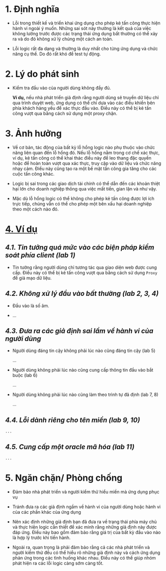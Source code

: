 # 1. Định nghĩa

- Lỗi trong thiết kế và triển khai ứng dụng cho phép kẻ tấn công thực hiện hành vi ngoài ý muốn. Những sai sót này thường là kết quả của việc không lường trước được các trạng thái ứng dụng bất thường có thể xảy ra và do đó không xử lý chúng một cách an toàn.

- Lỗi logic rất đa dạng và thường là duy nhất cho từng ứng dụng và chức năng cụ thể. Do đó rất khó để test tự động.

# 2. Lý do phát sinh

- Kiểm tra đầu vào của người dùng không đầy đủ.
    
    **Ví dụ,** nếu nhà phát triển giả định rằng người dùng sẽ truyền dữ liệu chỉ qua trình duyệt web, ứng dụng có thể chỉ dựa vào các điều khiển bên phía khách hàng yếu để xác thực đầu vào. Điều này có thể bị kẻ tấn công vượt qua bằng cách sử dụng một proxy chặn.

# 3. Ảnh hưởng

- Về cơ bản, tác động của bất kỳ lỗ hổng logic nào phụ thuộc vào chức năng liên quan đến lỗ hổng đó. Nếu lỗ hổng nằm trong cơ chế xác thực, ví dụ, kẻ tấn công có thể khai thác điều này để leo thang đặc quyền hoặc để hoàn toàn vượt qua xác thực, truy cập vào dữ liệu và chức năng nhạy cảm. Điều này cũng tạo ra một bề mặt tấn công gia tăng cho các cuộc tấn công khác.

- Logic bị sai trong các giao dịch tài chính có thể dẫn đến các khoản thiệt hại lớn cho doanh nghiệp thông qua việc mất tiền, gian lận và như vậy.

- Mặc dù lỗ hổng logic có thể không cho phép kẻ tấn công được lợi ích trực tiếp, chúng vẫn có thể cho phép một bên xấu hại doanh nghiệp theo một cách nào đó.

# [4. Ví dụ](./lab/part1.md)

## ***4.1. Tin tưởng quá mức vào các biện pháp kiểm soát phía client (lab 1)***

- Tin tưởng rằng người dùng chỉ tương tác qua giao diện web được cung cấp. Điều này có thể bị kẻ tấn công vượt qua bằng cách sử dụng `Proxy` để giả mạo dữ liệu.

## ***4.2. Không xử lý đầu vào bất thường (lab 2, 3, 4)***

- Đầu vào là số âm.

- ...

## ***4.3. Đưa ra các giả định sai lầm về hành vi của người dùng***

- Người dùng đáng tin cậy không phải lúc nào cũng đáng tin cậy (lab 5)

    ...

- Người dùng không phải lúc nào cũng cung cấp thông tin đầu vào bắt buộc (lab 6)

    ...

- Người dùng không phải lúc nào cũng làm theo trình tự đã định (lab 7, 8)

    ...

## ***4.4. Lỗi dành riêng cho tên miền (lab 9, 10)***

    ...

## ***4.5. Cung cấp một oracle mã hóa (lab 11)***

    ...

# 5. Ngăn chặn/ Phòng chống

-  Đảm bảo nhà phát triển và người kiểm thử hiểu miền mà ứng dụng phục vụ

- Tránh đưa ra các giả định ngầm về hành vi của người dùng hoặc hành vi của các phần khác của ứng dụng 

- Nên xác định những giả định bạn đã đưa ra về trạng thái phía máy chủ và thực hiện logic cần thiết để xác minh rằng những giả định này được đáp ứng. Điều này bao gồm đảm bảo rằng giá trị của bất kỳ đầu vào nào là hợp lý trước khi tiến hành.

- Ngoài ra, quan trọng là phải đảm bảo rằng cả các nhà phát triển và người kiểm thử đều có thể hiểu rõ những giả định này và cách ứng dụng phản ứng trong các tình huống khác nhau. Điều này có thể giúp nhóm phát hiện ra các lỗi logic càng sớm càng tốt.